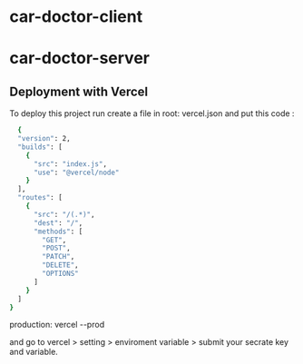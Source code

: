 ﻿# car-doctor-client
# car-doctor-server


## Deployment with Vercel

To deploy this project run
 create a file in root: vercel.json and put this code :

```bash
  {
  "version": 2,
  "builds": [
    {
      "src": "index.js",
      "use": "@vercel/node"
    }
  ],
  "routes": [
    {
      "src": "/(.*)",
      "dest": "/",
      "methods": [
        "GET",
        "POST",
        "PATCH",
        "DELETE",
        "OPTIONS"
      ]
    }
  ]
}
```

production: vercel --prod


and go to vercel > setting > enviroment variable > 
submit your secrate key and variable.
